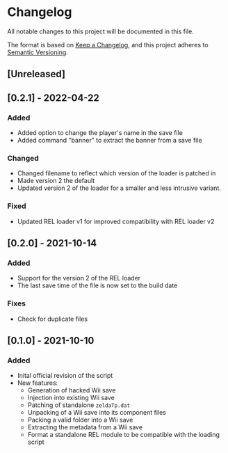 # Changelog
All notable changes to this project will be documented in this file.

The format is based on [Keep a Changelog](https://keepachangelog.com/en/1.0.0/),
and this project adheres to [Semantic Versioning](https://semver.org/spec/v2.0.0.html).

## [Unreleased]

## [0.2.1] - 2022-04-22
### Added
- Added option to change the player's name in the save file
- Added command "banner" to extract the banner from a save file
### Changed
- Changed filename to reflect which version of the loader is patched in
- Made version 2 the default
- Updated version 2 of the loader for a smaller and less intrusive variant.
### Fixed
- Updated REL loader v1 for improved compatibility with REL loader v2

## [0.2.0] - 2021-10-14
### Added
- Support for the version 2 of the REL loader
- The last save time of the file is now set to the build date

### Fixes
- Check for duplicate files

## [0.1.0] - 2021-10-10
### Added
- Inital official revision of the script
- New features:
  - Generation of hacked Wii save
  - Injection into existing Wii save
  - Patching of standalone `zeldaTp.dat`
  - Unpacking of a Wii save into its component files
  - Packing a valid folder into a Wii save
  - Extracting the metadata from a Wii save
  - Format a standalone REL module to be compatible with the loading script